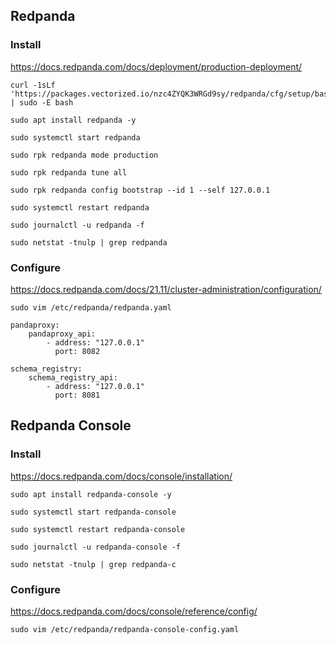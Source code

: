 ## Redpanda

### Install

https://docs.redpanda.com/docs/deployment/production-deployment/

```
curl -1sLf 'https://packages.vectorized.io/nzc4ZYQK3WRGd9sy/redpanda/cfg/setup/bash.deb.sh' | sudo -E bash

sudo apt install redpanda -y

sudo systemctl start redpanda
```

```
sudo rpk redpanda mode production

sudo rpk redpanda tune all
```

```
sudo rpk redpanda config bootstrap --id 1 --self 127.0.0.1

sudo systemctl restart redpanda

sudo journalctl -u redpanda -f

sudo netstat -tnulp | grep redpanda
```

### Configure

https://docs.redpanda.com/docs/21.11/cluster-administration/configuration/

```
sudo vim /etc/redpanda/redpanda.yaml

pandaproxy:
    pandaproxy_api:
        - address: "127.0.0.1"
          port: 8082

schema_registry:
    schema_registry_api:
        - address: "127.0.0.1"
          port: 8081
```

## Redpanda Console

### Install

https://docs.redpanda.com/docs/console/installation/

```
sudo apt install redpanda-console -y

sudo systemctl start redpanda-console
```

```
sudo systemctl restart redpanda-console

sudo journalctl -u redpanda-console -f

sudo netstat -tnulp | grep redpanda-c
```

### Configure

https://docs.redpanda.com/docs/console/reference/config/

```
sudo vim /etc/redpanda/redpanda-console-config.yaml


```
